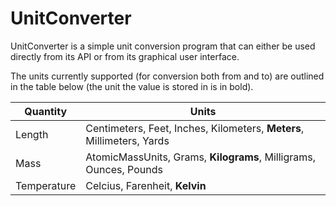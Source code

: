 # UnitConverter

UnitConverter is a simple unit conversion program that can either be used directly from its API or from its graphical user interface.

The units currently supported (for conversion both from and to) are outlined in the table below (the unit the value is stored in is in bold).

| Quantity    | Units
| ----------- | -----
| Length      | Centimeters, Feet, Inches, Kilometers, **Meters**, Millimeters, Yards
| Mass        | AtomicMassUnits, Grams, **Kilograms**, Milligrams, Ounces, Pounds
| Temperature | Celcius, Farenheit, **Kelvin**
